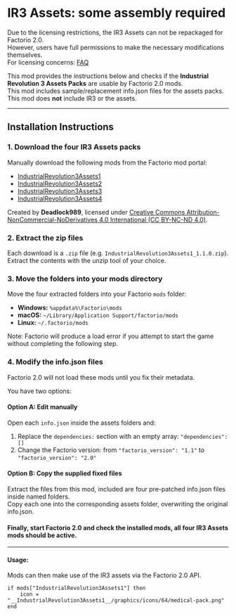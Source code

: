 # IR3 Assets: some assembly required

Due to the licensing restrictions, the IR3 Assets can not be repackaged for Factorio 2.0.  
However, users have full permissions to make the necessary modifications themselves.  
For licensing concerns: [FAQ](https://mods.factorio.com/mod/IR3_Assets_some_assebly_required/faq)  

This mod provides the instructions below and checks if the **Industrial Revolution 3 Assets Packs** are usable by Factorio 2.0 mods.  
This mod includes sample/replacement info.json files for the assets packs.  
This mod does **not** include IR3 or the assets.  

---

## Installation Instructions

### 1. Download the four IR3 Assets packs
Manually download the following mods from the Factorio mod portal:

- [IndustrialRevolution3Assets1](https://mods.factorio.com/download/IndustrialRevolution3Assets1/66c7cf8d97808af868e48f42)
- [IndustrialRevolution3Assets2](https://mods.factorio.com/download/IndustrialRevolution3Assets2/6664773481f4bd54119fb57d)
- [IndustrialRevolution3Assets3](https://mods.factorio.com/download/IndustrialRevolution3Assets3/666477413b1d8acdd4a454e0)
- [IndustrialRevolution3Assets4](https://mods.factorio.com/download/IndustrialRevolution3Assets4/64b1507b806afb95267c2fda)

Created by **Deadlock989**, licensed under [Creative Commons Attribution-NonCommercial-NoDerivatives 4.0 International (CC BY-NC-ND 4.0)](https://creativecommons.org/licenses/by-nc-nd/4.0/).

### 2. Extract the zip files
Each download is a `.zip` file (e.g. `IndustrialRevolution3Assets1_1.1.0.zip`).  
Extract the contents with the unzip tool of your choice.

### 3. Move the folders into your mods directory
Move the four extracted folders into your Factorio `mods` folder:

- **Windows:** `%appdata%\Factorio\mods`
- **macOS:** `~/Library/Application Support/factorio/mods`
- **Linux:** `~/.factorio/mods`

Note: Factorio will produce a load error if you attempt to start the game without completing the following step.

### 4. Modify the info.json files
Factorio 2.0 will not load these mods until you fix their metadata.

You have two options:

#### Option A: Edit manually
Open each `info.json` inside the assets folders and:
1. Replace the `dependencies:` section with an empty array:
   `"dependencies": []`
2. Change the Factorio version:
from
   `"factorio_version": "1.1"`
to
   `"factorio_version": "2.0"`

#### Option B: Copy the supplied fixed files
Extract the files from this mod, included are four pre-patched info.json files inside named folders.  
Copy each one into the corresponding assets folder, overwriting the original info.json.

#### Finally, start Factorio 2.0 and check the installed mods, all four IR3 Assets mods should be active.

---

#### Usage:
Mods can then make use of the IR3 assets via the Factorio 2.0 API.  
```
if mods["IndustrialRevolution3Assets1"] then
    icon = "__IndustrialRevolution3Assets1__/graphics/icons/64/medical-pack.png"
end
```
